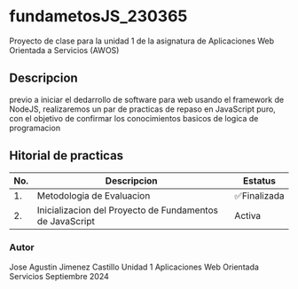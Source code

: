 # fundametosJS_230365
Proyecto de clase para la unidad 1 de la asignatura de Aplicaciones Web Orientada  a Servicios (AWOS)



## Descripcion
previo a iniciar el dedarrollo de software para web usando el framework de NodeJS, realizaremos un par de
practicas de repaso en JavaScript puro, con el objetivo de confirmar los conocimientos basicos de logica
de programacion 

## Hitorial de practicas 


 |No.| Descripcion|Estatus|
 |--|--|--|
 |1.|Metodologia de Evaluacion| ✅Finalizada|
 |2.|Inicializacion del Proyecto de Fundamentos de JavaScript |Activa|


### Autor 
Jose Agustin Jimenez Castillo 
Unidad 1
Aplicaciones Web Orientada  Servicios 
Septiembre 2024